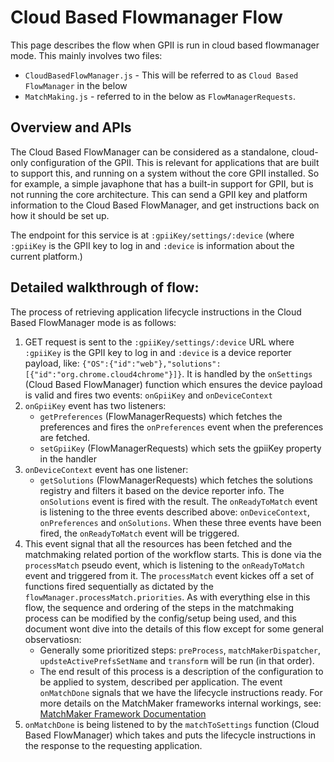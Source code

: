 # Cloud Based Flowmanager Flow

This page describes the flow when GPII is run in cloud based flowmanager mode. This mainly involves two files:

* `CloudBasedFlowManager.js` - This will be referred to as `Cloud Based FlowManager` in the below
* `MatchMaking.js` - referred to in the below as `FlowManagerRequests`.

## Overview and APIs

The Cloud Based FlowManager can be considered as a standalone, cloud-only configuration of the GPII. This is relevant
for applications that are built to support this, and running on a system without the core GPII installed. So for
example, a simple javaphone that has a built-in support for GPII, but is not running the core architecture. This can
send a GPII key and platform information to the Cloud Based FlowManager, and get instructions back on how it should be
set up.

The endpoint for this service is at `:gpiiKey/settings/:device` (where `:gpiiKey` is the GPII key to log in and
`:device` is information about the current platform.)

## Detailed walkthrough of flow:

The process of retrieving application lifecycle instructions in the Cloud Based FlowManager mode is as follows:

1. GET request is sent to the `:gpiiKey/settings/:device` URL where `:gpiiKey` is the GPII key to log in and `:device`
   is a device reporter payload, like: `{"OS":{"id":"web"},"solutions":[{"id":"org.chrome.cloud4chrome"}]}`. It is
   handled by the `onSettings` (Cloud Based FlowManager) function which ensures the device payload is valid and fires
   two events: `onGpiiKey` and `onDeviceContext`
2. `onGpiiKey` event has two listeners:
   * `getPreferences` (FlowManagerRequests) which fetches the preferences and fires the `onPreferences` event when the
    preferences are fetched.
   * `setGpiiKey` (FlowManagerRequests) which sets the gpiiKey property in the handler
3. `onDeviceContext` event has one listener:
   * `getSolutions` (FlowManagerRequests) which fetches the solutions registry and filters it based on the device
     reporter info.  The `onSolutions` event is fired with the result. The `onReadyToMatch` event is listening to the
     three events described above: `onDeviceContext`, `onPreferences` and `onSolutions`. When these three events have
     been fired, the `onReadyToMatch` event will be triggered.
4. This event signal that all the resources has been fetched and the matchmaking related portion of the workflow starts.
   This is done via the `processMatch` pseudo event, which is listening to the `onReadyToMatch` event and triggered from
   it. The `processMatch` event kickes off a set of functions fired sequentially as dictated by the
   `flowManager.processMatch.priorities`. As with everything else in this flow, the sequence and ordering of the steps
   in the matchmaking process can be modified by the config/setup being used, and this document wont dive into the
   details of this flow except for some general observatiosn:
   * Generally some prioritized steps: `preProcess`, `matchMakerDispatcher`, `updsteActivePrefsSetName` and `transform` will be
    run (in that order).
   * The end result of this process is a description of the configuration to be applied to system, described per
    application. The event `onMatchDone` signals that we have the lifecycle instructions ready. For more details on the
    MatchMaker frameworks internal workings, see: [MatchMaker Framework Documentation](MatchMakerFramework.md)
5. `onMatchDone` is being listened to by the `matchToSettings` function (Cloud Based FlowManager) which takes and puts
   the lifecycle instructions in the response to the requesting application.
